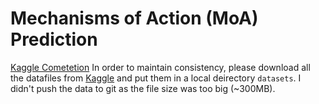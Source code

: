 # Mechanisms of Action (MoA) Prediction

[Kaggle Cometetion](https://www.kaggle.com/c/lish-moa/data)
In order to maintain consistency, please download all the datafiles from [Kaggle](https://www.kaggle.com/c/lish-moa/data) and put them in a local deirectory `datasets`.
I didn't push the data to git as the file size was too big (~300MB).
